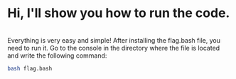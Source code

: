 # Hi, I'll show you how to run the code.
<br>
Everything is very easy and simple! After installing the flag.bash file, you need to run it. Go to the console in the directory where the file is located and write the following command:


<br>

```bash
bash flag.bash
```
